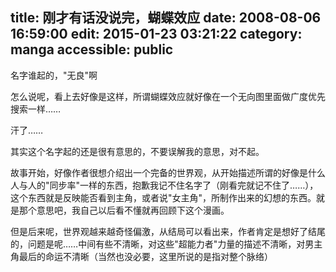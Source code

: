 title: 刚才有话没说完，蝴蝶效应
date: 2008-08-06 16:59:00
edit: 2015-01-23 03:21:22
category: manga
accessible: public
---

名字谁起的，"无良"啊
 
怎么说呢，看上去好像是这样，所谓蝴蝶效应就好像在一个无向图里面做广度优先搜索一样&hellip;&hellip;
 
汗了&hellip;&hellip;
 
其实这个名字起的还是很有意思的，不要误解我的意思，对不起。
 
故事开始，好像作者很想介绍出一个完备的世界观，从开始描述所谓的好像是什么人与人的"同步率"一样的东西，抱歉我记不住名字了（刚看完就记不住了&hellip;&hellip;），这个东西就是反映能否看到主角，或者说"女主角"，所制作出来的幻想的东西。就是那个意思吧，我自己以后看不懂就再回顾下这个漫画。
 
但是后来呢，世界观越来越奇怪偏激，从结局可以看出来，作者肯定是想好了结尾的，问题是呢&hellip;&hellip;中间有些不清晰，对这些"超能力者"力量的描述不清晰，对男主角最后的命运不清晰（当然也没必要，这里所说的是指对整个脉络）